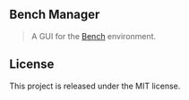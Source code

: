 Bench Manager
-------------

> A GUI for the [Bench](http://github.com/mastersign/bench/) environment.

## License

This project is released under the MIT license.
